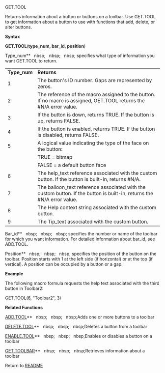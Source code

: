 GET.TOOL

Returns information about a button or buttons on a toolbar. Use GET.TOOL
to get information about a button to use with functions that add,
delete, or alter buttons.

**Syntax**

**GET.TOOL**(**type\_num, bar\_id, position**)

Type\_num**&nbsp;&nbsp;&nbsp;nbsp;&nbsp;&nbsp;&nbsp;nbsp;&nbsp;&nbsp;&nbsp;nbsp;&nbsp;specifies what type of information you
want GET.TOOL to return.

|               |                                                                                                                          |
| ------------- | ------------------------------------------------------------------------------------------------------------------------ |
| **Type\_num** | **Returns**                                                                                                              |
| 1             | The button's ID number. Gaps are represented by zeros.                                                                   |
| 2             | The reference of the macro assigned to the button. If no macro is assigned, GET.TOOL returns the \#N/A error value.      |
| 3             | If the button is down, returns TRUE. If the button is up, returns FALSE.                                                 |
| 4             | If the button is enabled, returns TRUE. If the button is disabled, returns FALSE.                                        |
| 5             | A logical value indicating the type of the face on the button:                                                           |
| &nbsp;        | TRUE = bitmap                                                                                                            |
| &nbsp;        | FALSE = a default button face                                                                                            |
| 6             | The help\_text reference associated with the custom button. If the button is built-in, returns \#N/A.                    |
| 7             | The balloon\_text reference associated with the custom button. If the button is built-in, returns the \#N/A error value. |
| 8             | The Help context string associated with the custom button.                                                               |
| 9             | The Tip\_text associated with the custom button.                                                                         |

Bar\_id**&nbsp;&nbsp;&nbsp;nbsp;&nbsp;&nbsp;&nbsp;nbsp;&nbsp;&nbsp;&nbsp;nbsp;&nbsp;specifies the number or name of the
toolbar for which you want information. For detailed information about
bar\_id, see ADD.TOOL.

Position**&nbsp;&nbsp;&nbsp;nbsp;&nbsp;&nbsp;&nbsp;nbsp;&nbsp;&nbsp;&nbsp;nbsp;&nbsp;specifies the position of the button on
the toolbar. Position starts with 1 at the left side (if horizontal) or
at the top (if vertical). A position can be occupied by a button or a
gap.

**Example**

The following macro formula requests the help text associated with the
third button in Toolbar2:

GET.TOOL(6, "Toolbar2", 3)

**Related Functions**

[ADD.TOOL](ADD.TOOL.md)**&nbsp;&nbsp;&nbsp;nbsp;&nbsp;&nbsp;&nbsp;nbsp;&nbsp;&nbsp;&nbsp;nbsp;Adds one or more buttons to a toolbar

[DELETE.TOOL](DELETE.TOOL.md)**&nbsp;&nbsp;&nbsp;nbsp;&nbsp;&nbsp;&nbsp;nbsp;&nbsp;&nbsp;&nbsp;nbsp;Deletes a button from a toolbar

[ENABLE.TOOL](ENABLE.TOOL.md)**&nbsp;&nbsp;&nbsp;nbsp;&nbsp;&nbsp;&nbsp;nbsp;&nbsp;&nbsp;&nbsp;nbsp;Enables or disables a button on a toolbar

[GET.TOOLBAR](GET.TOOLBAR.md)**&nbsp;&nbsp;&nbsp;nbsp;&nbsp;&nbsp;&nbsp;nbsp;&nbsp;&nbsp;&nbsp;nbsp;Retrieves information about a toolbar



Return to [README](README.md)

